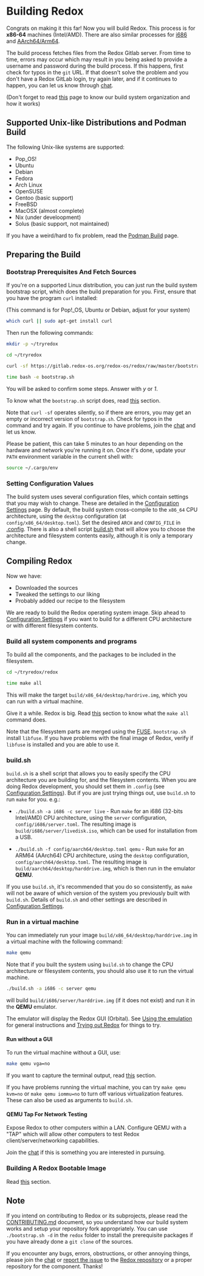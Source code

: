 # Building Redox

Congrats on making it this far! Now you will build Redox. This process is for **x86-64** machines (Intel/AMD). There are also similar processes for [i686](./ch08-03-i686.md) and [AArch64/Arm64](./ch08-04-aarch.md).

The build process fetches files from the Redox Gitlab server. From time to time, errors may occur which may result in you being asked to provide a username and password during the build process. If this happens, first check for typos in the `git` URL. If that doesn't solve the problem and you don't have a Redox GitLab login, try again later, and if it continues to happen, you can let us know through [chat](./ch13-01-chat.md).

(Don't forget to read [this](./ch08-06-build-system-reference.md) page to know our build system organization and how it works)

## Supported Unix-like Distributions and Podman Build

The following Unix-like systems are supported:

- Pop_OS!
- Ubuntu
- Debian
- Fedora
- Arch Linux
- OpenSUSE
- Gentoo (basic support)
- FreeBSD
- MacOSX (almost complete)
- Nix (under develoopment)
- Solus (basic support, not maintained)

If you have a weird/hard to fix problem, read the [Podman Build](./ch02-06-podman-build.md) page.

## Preparing the Build

### Bootstrap Prerequisites And Fetch Sources

If you're on a supported Linux distribution, you can just run the build system bootstrap script, which does the build preparation for you. First, ensure that you have the program `curl` installed:

(This command is for Pop!_OS, Ubuntu or Debian, adjust for your system)

```sh
which curl || sudo apt-get install curl
```

Then run the following commands:

```sh
mkdir -p ~/tryredox
```

```sh
cd ~/tryredox
```

```sh
curl -sf https://gitlab.redox-os.org/redox-os/redox/raw/master/bootstrap.sh -o bootstrap.sh
```

```sh
time bash -e bootstrap.sh
```

You will be asked to confirm some steps. Answer with *y* or *1*.

To know what the `bootstrap.sh` script does, read [this](./ch08-07-build-phases.md#bootstrapsh) section.

Note that `curl -sf` operates silently, so if there are errors, you may get an empty or incorrect version of `bootstrap.sh`. Check for typos in the command and try again. If you continue to have problems, join the [chat](./ch13-01-chat.md) and let us know.

Please be patient, this can take 5 minutes to an hour depending on the hardware and network you're running it on. Once it's done, update your `PATH` environment variable in the current shell with:

```sh
source ~/.cargo/env
```

### Setting Configuration Values

The build system uses several configuration files, which contain settings that you may wish to change. These are detailed in the [Configuration Settings](./ch02-07-configuration-settings.md) page. By default, the build system cross-compile to the `x86_64` CPU architecture, using the `desktop` configuration (at `config/x86_64/desktop.toml`). Set the desired `ARCH` and `CONFIG_FILE` in [.config](./ch02-07-configuration-settings.md#config). There is also a shell script [build.sh](#buildsh) that will allow you to choose the architecture and filesystem contents easily, although it is only a temporary change.

## Compiling Redox

Now we have:

 - Downloaded the sources
 - Tweaked the settings to our liking
 - Probably added our recipe to the filesystem

We are ready to build the Redox operating system image. Skip ahead to [Configuration Settings](./ch02-07-configuration-settings.md) if you want to build for a different CPU architecture or with different filesystem contents.

### Build all system components and programs

To build all the components, and the packages to be included in the filesystem.

```sh
cd ~/tryredox/redox
```

```sh
time make all
```

This will make the target `build/x86_64/desktop/hardrive.img`, which you can run with a virtual machine.

Give it a while. Redox is big. Read [this](./ch08-07-build-phases.md#make-all-first-run) section to know what the `make all` command does.

Note that the filesystem parts are merged using the [FUSE](https://github.com/libfuse/libfuse). `bootstrap.sh` install `libfuse`. If you have problems with the final image of Redox, verify if `libfuse` is installed and you are able to use it.

### build.sh

`build.sh` is a shell script that allows you to easily specify the CPU architecture you are building for, and the filesystem contents. When you are doing Redox development, you should set them in `.config` (see [Configuration Settings](./ch02-07-configuration-settings.md)). But if you are just trying things out, use `build.sh` to run `make` for you. e.g.:

- `./build.sh -a i686 -c server live` - Run `make` for an i686 (32-bits Intel/AMD) CPU architecture, using the `server` configuration, `config/i686/server.toml`. The resulting image is `build/i686/server/livedisk.iso`, which can be used for installation from a USB.

- `./build.sh -f config/aarch64/desktop.toml qemu` - Run `make` for an ARM64 (AArch64) CPU architecture, using the `desktop` configuration, `config/aarch64/desktop.toml`. The resulting image is `build/aarch64/desktop/harddrive.img`, which is then run in the emulator **QEMU**.

If you use `build.sh`, it's recommended that you do so consistently, as `make` will not be aware of which version of the system you previously built with `build.sh`. Details of `build.sh` and other settings are described in [Configuration Settings](./ch02-07-configuration-settings.md).

### Run in a virtual machine

You can immediately run your image `build/x86_64/desktop/harddrive.img` in a virtual machine with the following command:

```sh
make qemu
```

Note that if you built the system using `build.sh` to change the CPU architecture or filesystem contents, you should also use it to run the virtual machine.

```sh
./build.sh -a i686 -c server qemu
```

will build `build/i686/server/harddrive.img` (if it does not exist) and run it in the **QEMU** emulator.

The emulator will display the Redox GUI (Orbital). See [Using the emulation](./ch02-01-running-vm.md#using-the-emulation) for general instructions and [Trying out Redox](./ch02-04-trying-out-redox.md) for things to try.

#### Run without a GUI

To run the virtual machine without a GUI, use:

```sh
make qemu vga=no
```

If you want to capture the terminal output, read [this](./ch08-05-troubleshooting.md#debug-methods) section.

If you have problems running the virtual machine, you can try `make qemu kvm=no` or `make qemu iommu=no` to turn off various virtualization features. These can also be used as arguments to `build.sh`.

#### QEMU Tap For Network Testing

Expose Redox to other computers within a LAN. Configure QEMU with a "TAP" which will allow other computers to test Redox client/server/networking capabilities.

Join the [chat](./ch13-01-chat.md) if this is something you are interested in pursuing.

### Building A Redox Bootable Image

Read [this](./ch09-02-coding-and-building.md#testing-on-real-hardware) section.

## Note

If you intend on contributing to Redox or its subprojects, please read the [CONTRIBUTING.md](https://gitlab.redox-os.org/redox-os/redox/-/blob/master/CONTRIBUTING.md) document, so you understand how our build system works and setup your repository fork appropriately. You can use `./bootstrap.sh -d` in the `redox` folder to install the prerequisite packages if you have already done a `git clone` of the sources.

If you encounter any bugs, errors, obstructions, or other annoying things, please join the [chat](./ch13-01-chat.md) or [report the issue](./ch12-03-creating-proper-bug-reports.md) to the [Redox repository](https://gitlab.redox-os.org/redox-os/redox) or a proper repository for the component. Thanks!
